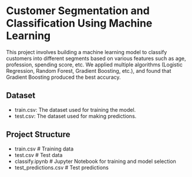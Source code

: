 # Customer Segmentation and Classification Using Machine Learning
This project involves building a machine learning model to classify customers into different segments based on various features such as age, profession, spending score, etc.
We applied multiple algorithms (Logistic Regression, Random Forest, Gradient Boosting, etc.), and found that Gradient Boosting produced the best accuracy.


## Dataset
- train.csv: The dataset used for training the model.
- test.csv: The dataset used for making predictions. 

## Project Structure
- train.csv                 # Training data
- test.csv                  # Test data
- classify.ipynb            # Jupyter Notebook for training and model selection
- test_predictions.csv      # Test predictions

